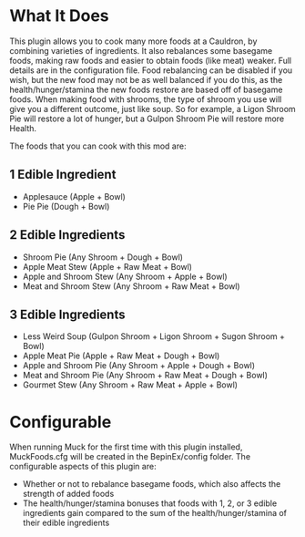# What It Does
This plugin allows you to cook many more foods at a Cauldron, by combining varieties of ingredients.
It also rebalances some basegame foods, making raw foods and easier to obtain foods (like meat) weaker. Full details are in the configuration file.
Food rebalancing can be disabled if you wish, but the new food may not be as well balanced if you do this, as the health/hunger/stamina the new foods restore are based off of basegame foods.
When making food with shrooms, the type of shroom you use will give you a different outcome, just like soup. So for example, a Ligon Shroom Pie will restore a lot of hunger, but a Gulpon Shroom Pie will restore more Health.

The foods that you can cook with this mod are:
## 1 Edible Ingredient
- Applesauce (Apple + Bowl)
- Pie Pie (Dough + Bowl)

## 2 Edible Ingredients
- Shroom Pie (Any Shroom + Dough + Bowl)
- Apple Meat Stew (Apple + Raw Meat + Bowl)
- Apple and Shroom Stew (Any Shroom + Apple + Bowl)
- Meat and Shroom Stew (Any Shroom + Raw Meat + Bowl)

## 3 Edible Ingredients
- Less Weird Soup (Gulpon Shroom + Ligon Shroom + Sugon Shroom + Bowl)
- Apple Meat Pie (Apple + Raw Meat + Dough + Bowl)
- Apple and Shroom Pie (Any Shroom + Apple + Dough + Bowl)
- Meat and Shroom Pie (Any Shroom + Raw Meat + Dough + Bowl)
- Gourmet Stew (Any Shroom + Raw Meat + Apple + Bowl)


# Configurable
When running Muck for the first time with this plugin installed, MuckFoods.cfg will be created in the BepinEx/config folder.
The configurable aspects of this plugin are:

- Whether or not to rebalance basegame foods, which also affects the strength of added foods
- The health/hunger/stamina bonuses that foods with 1, 2, or 3 edible ingredients gain compared to the sum of the health/hunger/stamina of their edible ingredients
